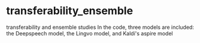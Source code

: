 # transferability_ensemble
transferability and ensemble studies
In the code, three models are included: the Deepspeech model, the Lingvo model, and Kaldi's aspire model
